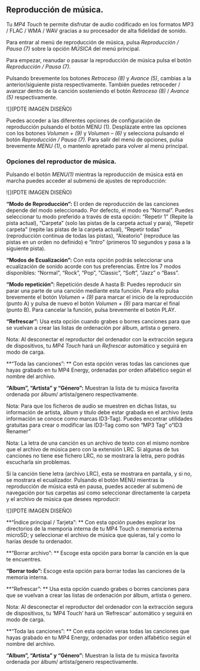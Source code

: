 ## Reproducción de música.

Tu *MP4 Touch* te permite disfrutar de audio codificado en los formatos MP3 / FLAC / WMA / WAV gracias a su procesador de alta fidelidad de sonido. 

Para entrar al menú de reproducción de música, pulsa *Reproducción / Pausa (7)* sobre la opción *MÚSICA* del menú principal.

Para empezar, reanudar o pausar la reproducción de música pulsa el botón *Reproducción / Pausa (7).*

Pulsando brevemente los botones *Retroceso (8)* y *Avance (5)*, cambias a la anterior/siguiente pista respectivamente. También puedes retroceder / avanzar dentro de la canción sosteniendo el botón *Retroceso (8)* / *Avance (5)* respectivamente.

![](PDTE IMAGEN DISEÑO)


Puedes acceder a las diferentes opciones de configuración de reproducción pulsando el botón MENU (1). Desplázate entre las opciones con los botones *Volumen + (9)* y *Volumen – (6)* y selecciona pulsando el botón *Reproducción / Pausa (7)*. Para salir del menú de opciones, pulsa brevemente *MENU (1)*, o mantenlo apretado para volver al menú principal.


### **Opciones del reproductor de música.**

Pulsando el botón *MENU(1)* mientras la reproducción de música está en marcha puedes acceder al submenú de ajustes de reproducción:

![](PDTE IMAGEN DISEÑO)


**“Modo de Reproducción”:** 
El orden de reproducción de las canciones depende del modo seleccionado. Por defecto, el modo es “Normal”. Puedes seleccionar tu modo preferido a través de esta opción: “Repetir 1” (Repite la pista actual), “Carpeta” (solo las pistas de la carpeta actual y para), “Repetir carpeta” (repite las pistas de la carpeta actual), “Repetir todas” (reproducción continua de todas las pistas), “Aleatorio” (reproduce las pistas en un orden no definido) e “Intro” (primeros 10 segundos y pasa a la siguiente pista).

**“Modos de Ecualización”:**
Con esta opción podrás seleccionar una ecualización de sonido acorde con tus preferencias. Entre los 7 modos disponibles: “Normal”, “Rock”, “Pop”, “Classic”, “Soft”, “Jazz” o “Bass”.

**“Modo repetición”:**
Repetición desde A hasta B: Puedes reproducir sin parar una parte de una canción mediante esta función. Para ello pulsa brevemente el botón *Volumen + (9)* para marcar el inicio de la reproducción (punto A) y pulsa de nuevo el botón *Volumen + (9)*  para marcar el final (punto B). Para cancelar la función, pulsa brevemente el botón PLAY.

**“Refrescar”:**
Usa esta opción cuando grabes o borres canciones para que se vuelvan a crear las listas de ordenación por álbum, artista o genero.

Nota: Al desconectar el reproductor del ordenador con la extracción segura de dispositivos, tu *MP4 Touch* hará un *Refrescar* automático y seguirá en modo de carga.

**“Toda las canciones”: **
Con esta opción veras todas las canciones que hayas grabado en tu MP4 Energy, ordenadas por orden alfabético según el nombre del archivo.

**“Album”, “Artista” y “Género”:** 
Muestran la lista de tu música favorita ordenada por álbum/ artista/genero respectivamente.

Nota: Para que los ficheros de audio se muestren en dichas listas, su información de artista, álbum y titulo debe estar grabada en el archivo (esta información se conoce como marcas ID3-Tag). Puedes encontrar utilidades gratuitas para crear o modificar las ID3-Tag como son “MP3 Tag” o“ID3 Renamer”

Nota: La letra de una canción es un archivo de texto con el mismo nombre que el archivo de música pero con la extensión LRC. Si algunas de tus canciones no tiene ese fichero LRC, no se mostrara la letra, pero podrás escucharla sin problemas.

Si la canción tiene letra (archivo LRC), esta se mostrara en pantalla, y si no, se
mostrara el ecualizador.
Pulsando el botón MENU mientras la reproducción de música está en pausa, puedes acceder al submenú de navegación por tus carpetas así como seleccionar directamente la carpeta y el archivo de música que desees reproducir:

![](PDTE IMAGEN DISEÑO)


**“Índice principal / Tarjeta”: **
Con esta opción puedes explorar los directorios de la memporia interna de tu MP4 Touch o memoria externa microSD; y seleccionar el archivo de música que quieras, tal y como lo harías desde tu ordenador.

**“Borrar archivo”: **
Escoge esta opción para borrar la canción en la que te encuentres.

**“Borrar todo”:** 
Escoge esta opción para borrar todas las canciones de la memoria interna.

**“Refrescar”: **
Usa esta opción cuando grabes o borres canciones para que se vuelvan a crear las listas de ordenación por álbum, artista o genero.

Nota: Al desconectar el reproductor del ordenador con la extracción segura de dispositivos, tu ‘MP4 Touch’ hará un ‘Refrescar’ automático y seguirá en modo de carga.

**“Toda las canciones”: **
Con esta opción veras todas las canciones que hayas grabado en tu MP4 Energy, ordenadas por orden alfabético según el nombre del archivo.

**“Album”, “Artista” y “Género”:** Muestran la lista de tu música favorita ordenada por álbum/ artista/genero respectivamente.
